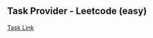 ## Task Provider - Leetcode (easy)

[Task Link](https://leetcode.com/problems/product-sales-analysis-i/description/?envType=study-plan-v2&envId=top-sql-50)
    